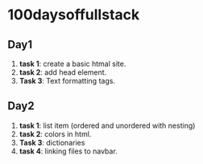 # 100daysoffullstack



 ## Day1

 1. **task 1**: create a basic htmal site.
 2. **task 2**: add head element.
 3. **Task 3**: Text formatting tags.


  ## Day2

 1. **task 1**: list item (ordered and unordered with nesting)
 2. **task 2**: colors in html.
 3. **Task 3**: dictionaries
 4. **task 4**: linking files to navbar.
 